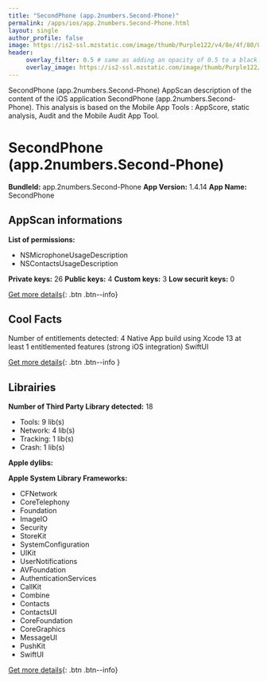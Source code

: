 ```yaml
---
title: "SecondPhone (app.2numbers.Second-Phone)"
permalink: /apps/ios/app.2numbers.Second-Phone.html
layout: single
author_profile: false
image: https://is2-ssl.mzstatic.com/image/thumb/Purple122/v4/8e/4f/80/8e4f8044-3653-3d83-8cdb-4fe0b640899c/AppIcon-0-1x_U007emarketing-0-10-0-85-220.png/512x512bb.jpg
header: 
     overlay_filter: 0.5 # same as adding an opacity of 0.5 to a black background
     overlay_image: https://is2-ssl.mzstatic.com/image/thumb/Purple122/v4/8e/4f/80/8e4f8044-3653-3d83-8cdb-4fe0b640899c/AppIcon-0-1x_U007emarketing-0-10-0-85-220.png/512x512bb.jpg
---
```

SecondPhone (app.2numbers.Second-Phone) AppScan description of the content of the iOS application SecondPhone (app.2numbers.Second-Phone). This analysis is based on the Mobile App Tools : AppScore, static analysis, Audit and the Mobile Audit App Tool.

# SecondPhone (app.2numbers.Second-Phone)

**BundleId:** app.2numbers.Second-Phone
**App Version:** 1.4.14
**App Name:** SecondPhone


## AppScan informations 

**List of permissions:** 
- NSMicrophoneUsageDescription
- NSContactsUsageDescription
  
  
**Private keys:** 26
**Public keys:** 4
**Custom keys:** 3
**Low securit keys:** 0
  
[Get more details](/pricing.html){: .btn .btn--info}

## Cool Facts

Number of entitlements detected: 4
Native App
build using Xcode 13
at least 1 entitlemented features (strong iOS integration)
SwiftUI
  
[Get more details](/pricing.html){: .btn .btn--info }

## Librairies 
**Number of Third Party Library detected:** 18
- Tools: 9 lib(s)
- Network: 4 lib(s)
- Tracking: 1 lib(s)
- Crash: 1 lib(s)


**Apple dylibs:**


**Apple System Library Frameworks:**
- CFNetwork
- CoreTelephony
- Foundation
- ImageIO
- Security
- StoreKit
- SystemConfiguration
- UIKit
- UserNotifications
- AVFoundation
- AuthenticationServices
- CallKit
- Combine
- Contacts
- ContactsUI
- CoreFoundation
- CoreGraphics
- MessageUI
- PushKit
- SwiftUI


  
[Get more details](/pricing.html){: .btn .btn--info}

